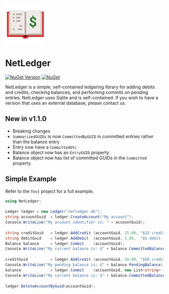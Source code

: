 <img src="https://github.com/jchristn/NetLedger/raw/main/Assets/icon.jpg" height="128" width="128">

# NetLedger

[![NuGet Version](https://img.shields.io/nuget/v/NetLedger.svg?style=flat)](https://www.nuget.org/packages/NetLedger/) [![NuGet](https://img.shields.io/nuget/dt/NetLedger.svg)](https://www.nuget.org/packages/NetLedger) 

NetLedger is a simple, self-contained ledgering library for adding debits and credits, checking balances, and performing commits on pending entries.  NetLedger uses Sqlite and is self-contained.  If you wish to have a version that uses an external database, please contact us.

## New in v1.1.0

- Breaking changes
- ```SummarizedGUIDs``` is now ```CommittedByGUID``` in committed entries rather than the balance entry
- Entry now have a ```CommittedUtc```
- Balance object now has an ```EntryGUID``` property
- Balance object now has list of committed GUIDs in the ```Committed``` property

## Simple Example

Refer to the ```Test``` project for a full example.

```csharp
using NetLedger;

Ledger ledger = new Ledger("netledger.db");
string accountGuid  = ledger.CreateAccount("My account");
Console.WriteLine("My account identifier is: " + accountGuid);

string creditGuid   = ledger.AddCredit (accountGuid, 25.00, "$25 credit!");
string debitGuid    = ledger.AddDebit  (accountGuid, 5.00,  "$5 debit :(");
Balance balance     = ledger.Commit    (accountGuid); 
Console.WriteLine("My current balance is: $" + balance.CommittedBalance);

creditGuid          = ledger.AddCredit (accountGuid, 50.00, "$50 credit!");
Console.WriteLine("My pending balance is: $" + balance.PendingBalance);
balance             = ledger.Commit    (accountGuid, new List<string> { creditGuid });
Console.WriteLine("My current balance is: $" + balance.CommittedBalance);

ledger.DeleteAccountByGuid(accountGuid);
```
